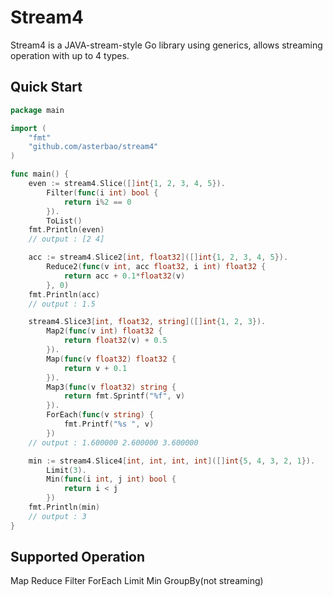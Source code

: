 # Stream4
Stream4 is a JAVA-stream-style Go library using generics, allows streaming operation with up to 4 types.

## Quick Start
```go
package main

import (
    "fmt"
    "github.com/asterbao/stream4"
)

func main() {
	even := stream4.Slice([]int{1, 2, 3, 4, 5}).
		Filter(func(i int) bool {
			return i%2 == 0
		}).
		ToList()
	fmt.Println(even)
	// output : [2 4]

	acc := stream4.Slice2[int, float32]([]int{1, 2, 3, 4, 5}).
		Reduce2(func(v int, acc float32, i int) float32 {
			return acc + 0.1*float32(v)
		}, 0)
	fmt.Println(acc)
	// output : 1.5

	stream4.Slice3[int, float32, string]([]int{1, 2, 3}).
		Map2(func(v int) float32 {
			return float32(v) + 0.5
		}).
		Map(func(v float32) float32 {
			return v + 0.1
		}).
		Map3(func(v float32) string {
			return fmt.Sprintf("%f", v)
		}).
		ForEach(func(v string) {
			fmt.Printf("%s ", v)
		})
	// output : 1.600000 2.600000 3.600000

	min := stream4.Slice4[int, int, int, int]([]int{5, 4, 3, 2, 1}).
		Limit(3).
		Min(func(i int, j int) bool {
			return i < j
		})
	fmt.Println(min)
	// output : 3
}
```

## Supported Operation
Map
Reduce
Filter
ForEach
Limit
Min
GroupBy(not streaming)
